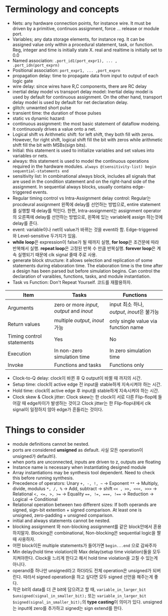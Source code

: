 # Terminology and concepts

- Nets: any hardware connection points, for instance wire. It must be driven by a primitive, continuos assignment, force ... release or module port.
- Variables; any data storage elements, for instance reg. It can be assigned value only within a procedural statement, task, or function. Reg, integer and time is initially state X. real and realtime is initially set to 0.0
- Named association: `.port_id1(port_expr1), ... , .port_idn(port_exprn)`
- Positional association: `port_expr1, ... ,port_exprn`
- propagation delay: time to propagate data from input to output of each logic gate
- wire delay: since wires have R,C components, there are RC delay
- inertial delay model vs transport delay model: Inertial delay model is used by default for continuous assignment. On the other hand, transport delay model is used by default for net declaration delay.
- glitch: unwanted short pulse
- transient time: the duration of those pulses
- static vs dynamic hazard:
- continuous assignment: the most basic statement of dataflow modeing. It continuously drives a value onto a net.
- Logical shift vs Arithmetic shift: for left shift, they both fill with zeros. However, for right shift, logical shift fill the bit with zeros while arithmetic shift fill the bit with MSBs(sign bits).
- Initial: this statement is used to initialize variables and set values into variables or nets.
- always: this statement is used to model the continuous operations required in the hardware modules. `always @(sensitivity-list) begin sequential-statements end`
- sensitivity list: In combinational always block, includes all signals that are used in the condition statement and on the right-hand side of the assignment. In sequential always blocks, usually contains edge-triggered events.
- Regular timing control vs Intra-Assignment delay control: Regular는 procdeural assignment 왼쪽에 delay를 선언하는 방법으로, entire statement를 실행할 때 delay를 먹인다. 한편, Intra-assignment는 assignment operator의 오른쪽에 delay를 선언하는 방법으로, 왼쪽에 있는 variable에 assign 하는것에 delay를 준다.
- event: variable이나 net의 value가 바뀌는 것을 event라 함. Edge-triggered 와 Level-sensitive 두가지가 있음.
- **while loop**은 expression이 false가 될 때까지 실행, **for loop**은 조건문에 따라 반복해서 실행. **repeat loop**은 고정된 반복 수 만큼 반복실행. **forever loop**은 계속 실행되기 때문에 clk signal 줄때 주로 사용.
- generate block structure: it allows selection and replication of some statements during elaboration time. The elaboration time is the time after a design has been parsed but before simulation begins. Can control the declaration of varaibles, functions, tasks, and module instantiation.
- Task vs Function: Don't Repeat Yourself. 코드를 재활용하자.

|Item|Tasks|Functions|
|----|-----|---------|
|Arguments|zero or more *input*, *output* and *inout*|input 최소 하나, *output*, *inout*은 불가능|
|Return values|multiple *output*, *inout*가능|only single value via function name|
|Timing control statements|Yes|No|
|Execution|In non-zero simulation time|In zero simulation time|
|Invoke|Functions and tasks|Functions only|

- Clock-to-Q delay: clock이 바뀐 후 Q output이 바뀔 때 까지의 시간.
- Setup time: clock의 active edge 전 input을 stable하게 지속시켜야 하는 시간.
- Hold time: clock의 active edge 후 input을 stable하게 지속시켜야 하는 시간.
- Clock skew & Clock jitter: Clock skew는 한 clock이 서로 다른 Flip-flop에 들어갈 때 edge차이가 발생하는 것이고 Clock jitter는 한 Flip-flop내에서 clk signal이 일정하지 않아 edge가 흔들리는 것이다.

# Things to consider

- module definitions cannot be nested.
- ports are considered **unsigned** as default. 사실 모든 operation이 unsigned가 default다.
- when ports are unconnected, inputs are driven to z, outputs are floating
- Instance name is necessary when instantiating designed module
- Array instantiations may be synthesis tool dependent. Need to check this before running synthesis.
- Precedence of operators: Unary `+, -, !, ~` -> Exponent `**` -> Multiply, divide, modulus `*, /, %` -> Add, subtract -> shift `<< , >>, <<<, >>>` -> Relational `<, <=, >, >=` -> Equality `==, !=, ===, !==` -> Reduction -> Logical -> Conditional
- Relational operation between two different sizes: If both operands are signed, sign-bit extention + signed comparison. At least one is unsigned, zero-padding + unsigned comparison.
- initial and always statements cannot be nested.
- blocking assignment 와 non-blocking assignment를 같은 block안에서 혼용하지말자. Blocking은 combinational, Non-blocking은 sequential logic을 짤 때 사용하자.
- 어떤 block이든 multiple statements가 들어가면 `begin...end` 으로 감싸주자
- Min delay(hold time violation)와 Max delay(setup time violation)둘을 모두 지켜야한다. Clock을 느리게 한다고 해서 hold time violation을 고칠 수 있는게 아니다.
- operand중 하나만 unsigned라고 하더라도 전체 operation은 unsigned가 되버린다. 따라서 signed operation을 하고 싶다면 모두 signed 선언을 해주는게 좋다.
- 작은 bit의 data를 더 큰 bit에 담으려고 할 때, `variable_in_larger_bit $unsigned(signal_in_smaller_bit);` 또는  `variable_in_larger_bit $signed(signal_in_smaller_bit);`의 **type casting**이 의미가 있다. unsigned는 input에 zero를 추가하고 signed는 sign extend를 한다. 

